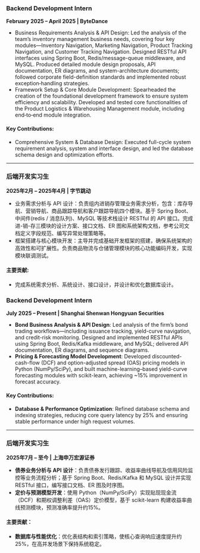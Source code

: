 ### **Backend Development Intern**  
**February 2025 – April 2025 | ByteDance**  

- Business Requirements Analysis & API Design: Led the analysis of the team’s inventory management business needs, covering four key modules—Inventory Navigation, Marketing Navigation, Product Tracking Navigation, and Customer Tracking Navigation. Designed RESTful API interfaces using Spring Boot, Redis/message-queue middleware, and MySQL. Produced detailed module design proposals, API documentation, ER diagrams, and system-architecture documents; followed corporate field-definition standards and implemented robust exception‑handling strategies.
- Framework Setup & Core Module Development: Spearheaded the creation of the foundational development framework to ensure system efficiency and scalability. Developed and tested core functionalities of the Product Logistics & Warehousing Management module, including end‑to‑end module integration.

#### Key Contributions:  
- Comprehensive System & Database Design: Executed full-cycle system requirement analysis, system and interface design, and led the database schema design and optimization efforts.  

---

### **后端开发实习生**  
**2025年2月 – 2025年4月 | 字节跳动**  

- 业务需求分析与 API 设计：负责组内进销存管理业务需求分析，包含：库存导航、营销导航、商品跟踪导航和客户跟踪导航四个模块。基于 Spring Boot、中间件(redis / 消息队列)、MySQL 等技术栈设计 RESTful 的 API 接口。完成进-销-存三模块的设计方案、接口文档、ER 图和系统架构文档，参考公司文档定义字段规范、编写异常处理策略等。
- 框架搭建与核心模块开发：主导并完成基础开发框架的搭建，确保系统架构的高效性和可扩展性。负责商品物流与仓储管理模块的核心功能编码开发，实现模块联调测试。

#### 主要贡献:  
- 完成系统需求分析、系统设计、接口设计，并设计和优化数据库设计。

### **Backend Development Intern**

**July 2025 – Present | Shanghai Shenwan Hongyuan Securities**

* **Bond Business Analysis & API Design**: Led analysis of the firm’s bond trading workflows—including issuance tracking, yield-curve navigation, and credit-risk monitoring. Designed and implemented RESTful APIs using Spring Boot, Redis/Kafka middleware, and MySQL; delivered API documentation, ER diagrams, and sequence diagrams.
* **Pricing & Forecasting Model Development**: Developed discounted-cash-flow (DCF) and option-adjusted spread (OAS) pricing models in Python (NumPy/SciPy), and built machine-learning–based yield-curve forecasting modules with scikit-learn, achieving \~15% improvement in forecast accuracy.

#### Key Contributions:

* **Database & Performance Optimization**: Refined database schema and indexing strategies, reducing core query latency by 25% and ensuring stable performance under high request volumes.

---

### **后端开发实习生**

**2025年7月 – 至今 | 上海申万宏源证券**

* **债券业务分析与 API 设计**：负责债券发行跟踪、收益率曲线导航及信用风险监控等业务流程分析；基于 Spring Boot、Redis/Kafka 和 MySQL 设计并实现 RESTful 接口，编写接口文档、ER 图及时序图。
* **定价与预测模型开发**：使用 Python（NumPy/SciPy）实现贴现现金流（DCF）和期权调整利差（OAS）定价模型，基于 scikit-learn 构建收益率曲线预测模块，预测准确率提升约15%。

#### 主要贡献：

* **数据库与性能优化**：优化表结构和索引策略，使核心查询响应速度提升约25%，在高并发场景下保持系统稳定。
